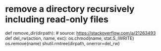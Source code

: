 # remove a directory recursively including read-only files
def remove_dir(dirpath):
    # source: https://stackoverflow.com/a/21263493
    def del_rw(action, name, exc):
        os.chmod(name, stat.S_IWRITE)
        os.remove(name)
    shutil.rmtree(dirpath, onerror=del_rw)
